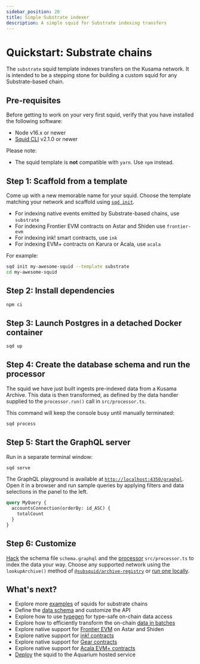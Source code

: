 ```yaml
---
sidebar_position: 20
title: Simple Substrate indexer
description: A simple squid for Substrate indexing transfers
---
```


# Quickstart: Substrate chains

The `substrate` squid template indexes transfers on the Kusama network. It is intended to be a stepping stone for building a custom squid for any Substrate-based chain. 

## Pre-requisites

Before getting to work on your very first squid, verify that you have installed the following software: 

- Node v16.x or newer
- [Squid CLI](/firesquid/squid-cli/installation) v2.1.0 or newer

Please note:
- The squid template is **not** compatible with `yarn`. Use `npm` instead.

## Step 1: Scaffold from a template

Come up with a new memorable name for your squid. Choose the template matching your network and 
scaffold using [`sqd init`](/firesquid/squid-cli/init).

- For indexing native events emitted by Substrate-based chains, use `substrate` 
- For indexing Frontier EVM contracts on Astar and Shiden use `frontier-evm`
- For indexing ink! smart contracts, use `ink`
- For indexing EVM+ contracts on Karura or Acala, use `acala`

For example:

```bash
sqd init my-awesome-squid --template substrate
cd my-awesome-squid
```

## Step 2: Install dependencies

```bash
npm ci
```

## Step 3: Launch Postgres in a detached Docker container

```bash
sqd up
```

## Step 4: Create the database schema and run the processor

The squid we have just built ingests pre-indexed data from a Kusama Archive. This data is then transformed, as defined by the data handler supplied to the `processor.run()` call in `src/processor.ts`.
 
This command will keep the console busy until manually terminated:

```bash
sqd process
```

## Step 5: Start the GraphQL server

Run in a separate terminal window:

```bash
sqd serve
```

The GraphQL playground is available at [`http://localhost:4350/graphql`](http://localhost:4350/graphql). Open it in a browser and run
sample queries by applying filters and data selections in the panel to the left.

```graphql
query MyQuery {
  accountsConnection(orderBy: id_ASC) {
    totalCount
  }
}
```

## Step 6: Customize

[Hack](/firesquid/basics/schema-file) the schema file `schema.graphql` and the [processor](/firesquid/substrate-indexing) `src/processor.ts` to index the data your way. Choose any supported network using the `lookupArchive()` method of [`@subsquid/archive-registry`](https://www.npmjs.com/package/@subsquid/archive-registry) or [run one locally](/firesquid/archives).

## What's next?

- Explore more [examples](/firesquid/examples/#substrate-processor) of squids for substrate chains
- Define the [data schema](/firesquid/basics/schema-file) and customize the API
- Explore how to use [typegen](/firesquid/substrate-indexing/squid-substrate-typegen) for type-safe on-chain data access
- Explore how to efficiently transform the on-chain [data in batches](/firesquid/substrate-indexing)
- Explore native support for [Frontier EVM](/firesquid/substrate-indexing/evm-support) on Astar and Shiden
- Explore native support for [ink! contracts](/firesquid/substrate-indexing/wasm-support)
- Explore native support for [Gear contracts](/firesquid/substrate-indexing/gear-support)
- Explore native support for [Acala EVM+ contracts](/firesquid/substrate-indexing/acala-evm-support)
- [Deploy](/firesquid/deploy-squid) the squid to the Aquarium hosted service
